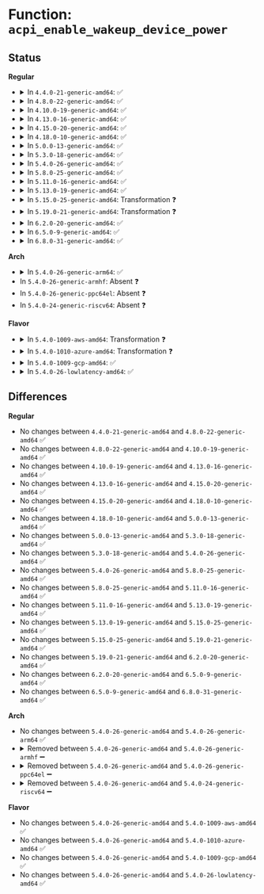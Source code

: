 # Function: <code>acpi_enable_wakeup_device_power</code>

## Status
<b>Regular</b>
<ul>
<li>
<details>
<summary>In <code>4.4.0-21-generic-amd64</code>: ✅</summary>

```c
int acpi_enable_wakeup_device_power(struct acpi_device * dev, int sleep_state)
```

```json
{
  "name": "acpi_enable_wakeup_device_power",
  "collision_type": "Unique Global",
  "inline_type": "No",
  "funcs": [
    {
      "addr": 18446744071583599690,
      "name": "acpi_enable_wakeup_device_power",
      "external": true,
      "loc": "drivers/acpi/power.c:555",
      "file": "drivers/acpi/power.c",
      "inline": "seen, unknown",
      "caller_inline": [],
      "caller_func": [
        "drivers/acpi/wakeup.c:acpi_enable_wakeup_devices"
      ]
    }
  ],
  "symbols": [
    {
      "addr": 18446744071583599690,
      "name": "acpi_enable_wakeup_device_power",
      "section": ".text",
      "bind": "STB_GLOBAL",
      "size": 286
    }
  ]
}
```
</details>
</li>
<li>
<details>
<summary>In <code>4.8.0-22-generic-amd64</code>: ✅</summary>

```c
int acpi_enable_wakeup_device_power(struct acpi_device * dev, int sleep_state)
```

```json
{
  "name": "acpi_enable_wakeup_device_power",
  "collision_type": "Unique Global",
  "inline_type": "No",
  "funcs": [
    {
      "addr": 18446744071583922753,
      "name": "acpi_enable_wakeup_device_power",
      "external": true,
      "loc": "drivers/acpi/power.c:555",
      "file": "drivers/acpi/power.c",
      "inline": "seen, unknown",
      "caller_inline": [],
      "caller_func": [
        "drivers/acpi/wakeup.c:acpi_enable_wakeup_devices"
      ]
    }
  ],
  "symbols": [
    {
      "addr": 18446744071583922753,
      "name": "acpi_enable_wakeup_device_power",
      "section": ".text",
      "bind": "STB_GLOBAL",
      "size": 283
    }
  ]
}
```
</details>
</li>
<li>
<details>
<summary>In <code>4.10.0-19-generic-amd64</code>: ✅</summary>

```c
int acpi_enable_wakeup_device_power(struct acpi_device * dev, int sleep_state)
```

```json
{
  "name": "acpi_enable_wakeup_device_power",
  "collision_type": "Unique Global",
  "inline_type": "No",
  "funcs": [
    {
      "addr": 18446744071584063785,
      "name": "acpi_enable_wakeup_device_power",
      "external": true,
      "loc": "drivers/acpi/power.c:555",
      "file": "drivers/acpi/power.c",
      "inline": "seen, unknown",
      "caller_inline": [],
      "caller_func": [
        "drivers/acpi/wakeup.c:acpi_enable_wakeup_devices"
      ]
    }
  ],
  "symbols": [
    {
      "addr": 18446744071584063785,
      "name": "acpi_enable_wakeup_device_power",
      "section": ".text",
      "bind": "STB_GLOBAL",
      "size": 283
    }
  ]
}
```
</details>
</li>
<li>
<details>
<summary>In <code>4.13.0-16-generic-amd64</code>: ✅</summary>

```c
int acpi_enable_wakeup_device_power(struct acpi_device * dev, int sleep_state)
```

```json
{
  "name": "acpi_enable_wakeup_device_power",
  "collision_type": "Unique Global",
  "inline_type": "No",
  "funcs": [
    {
      "addr": 18446744071584125808,
      "name": "acpi_enable_wakeup_device_power",
      "external": true,
      "loc": "drivers/acpi/power.c:556",
      "file": "drivers/acpi/power.c",
      "inline": "seen, unknown",
      "caller_inline": [],
      "caller_func": [
        "drivers/acpi/wakeup.c:acpi_enable_wakeup_devices"
      ]
    }
  ],
  "symbols": [
    {
      "addr": 18446744071584125808,
      "name": "acpi_enable_wakeup_device_power",
      "section": ".text",
      "bind": "STB_GLOBAL",
      "size": 319
    }
  ]
}
```
</details>
</li>
<li>
<details>
<summary>In <code>4.15.0-20-generic-amd64</code>: ✅</summary>

```c
int acpi_enable_wakeup_device_power(struct acpi_device * dev, int sleep_state)
```

```json
{
  "name": "acpi_enable_wakeup_device_power",
  "collision_type": "Unique Global",
  "inline_type": "No",
  "funcs": [
    {
      "addr": 18446744071584397632,
      "name": "acpi_enable_wakeup_device_power",
      "external": true,
      "loc": "drivers/acpi/power.c:556",
      "file": "drivers/acpi/power.c",
      "inline": "seen, unknown",
      "caller_inline": [],
      "caller_func": [
        "drivers/acpi/wakeup.c:acpi_enable_wakeup_devices",
        "drivers/acpi/device_pm.c:__acpi_device_wakeup_enable"
      ]
    }
  ],
  "symbols": [
    {
      "addr": 18446744071584397632,
      "name": "acpi_enable_wakeup_device_power",
      "section": ".text",
      "bind": "STB_GLOBAL",
      "size": 303
    }
  ]
}
```
</details>
</li>
<li>
<details>
<summary>In <code>4.18.0-10-generic-amd64</code>: ✅</summary>

```c
int acpi_enable_wakeup_device_power(struct acpi_device * dev, int sleep_state)
```

```json
{
  "name": "acpi_enable_wakeup_device_power",
  "collision_type": "Unique Global",
  "inline_type": "No",
  "funcs": [
    {
      "addr": 18446744071584620384,
      "name": "acpi_enable_wakeup_device_power",
      "external": true,
      "loc": "drivers/acpi/power.c:556",
      "file": "drivers/acpi/power.c",
      "inline": "seen, unknown",
      "caller_inline": [],
      "caller_func": [
        "drivers/acpi/wakeup.c:acpi_enable_wakeup_devices",
        "drivers/acpi/device_pm.c:__acpi_device_wakeup_enable"
      ]
    }
  ],
  "symbols": [
    {
      "addr": 18446744071584620384,
      "name": "acpi_enable_wakeup_device_power",
      "section": ".text",
      "bind": "STB_GLOBAL",
      "size": 299
    }
  ]
}
```
</details>
</li>
<li>
<details>
<summary>In <code>5.0.0-13-generic-amd64</code>: ✅</summary>

```c
int acpi_enable_wakeup_device_power(struct acpi_device * dev, int sleep_state)
```

```json
{
  "name": "acpi_enable_wakeup_device_power",
  "collision_type": "Unique Global",
  "inline_type": "No",
  "funcs": [
    {
      "addr": 18446744071584718880,
      "name": "acpi_enable_wakeup_device_power",
      "external": true,
      "loc": "drivers/acpi/power.c:578",
      "file": "drivers/acpi/power.c",
      "inline": "seen, unknown",
      "caller_inline": [],
      "caller_func": [
        "drivers/acpi/wakeup.c:acpi_enable_wakeup_devices",
        "drivers/acpi/device_pm.c:__acpi_device_wakeup_enable"
      ]
    }
  ],
  "symbols": [
    {
      "addr": 18446744071584718880,
      "name": "acpi_enable_wakeup_device_power",
      "section": ".text",
      "bind": "STB_GLOBAL",
      "size": 299
    }
  ]
}
```
</details>
</li>
<li>
<details>
<summary>In <code>5.3.0-18-generic-amd64</code>: ✅</summary>

```c
int acpi_enable_wakeup_device_power(struct acpi_device * dev, int sleep_state)
```

```json
{
  "name": "acpi_enable_wakeup_device_power",
  "collision_type": "Unique Global",
  "inline_type": "No",
  "funcs": [
    {
      "addr": 18446744071584921424,
      "name": "acpi_enable_wakeup_device_power",
      "external": true,
      "loc": "drivers/acpi/power.c:699",
      "file": "drivers/acpi/power.c",
      "inline": "seen, unknown",
      "caller_inline": [],
      "caller_func": [
        "drivers/acpi/wakeup.c:acpi_enable_wakeup_devices",
        "drivers/acpi/device_pm.c:__acpi_device_wakeup_enable"
      ]
    }
  ],
  "symbols": [
    {
      "addr": 18446744071584921424,
      "name": "acpi_enable_wakeup_device_power",
      "section": ".text",
      "bind": "STB_GLOBAL",
      "size": 299
    }
  ]
}
```
</details>
</li>
<li>
<details>
<summary>In <code>5.4.0-26-generic-amd64</code>: ✅</summary>

```c
int acpi_enable_wakeup_device_power(struct acpi_device * dev, int sleep_state)
```

```json
{
  "name": "acpi_enable_wakeup_device_power",
  "collision_type": "Unique Global",
  "inline_type": "No",
  "funcs": [
    {
      "addr": 18446744071585057232,
      "name": "acpi_enable_wakeup_device_power",
      "external": true,
      "loc": "drivers/acpi/power.c:699",
      "file": "drivers/acpi/power.c",
      "inline": "seen, unknown",
      "caller_inline": [],
      "caller_func": [
        "drivers/acpi/wakeup.c:acpi_enable_wakeup_devices",
        "drivers/acpi/device_pm.c:__acpi_device_wakeup_enable"
      ]
    }
  ],
  "symbols": [
    {
      "addr": 18446744071585057232,
      "name": "acpi_enable_wakeup_device_power",
      "section": ".text",
      "bind": "STB_GLOBAL",
      "size": 299
    }
  ]
}
```
</details>
</li>
<li>
<details>
<summary>In <code>5.8.0-25-generic-amd64</code>: ✅</summary>

```c
int acpi_enable_wakeup_device_power(struct acpi_device * dev, int sleep_state)
```

```json
{
  "name": "acpi_enable_wakeup_device_power",
  "collision_type": "Unique Global",
  "inline_type": "No",
  "funcs": [
    {
      "addr": 18446744071585760928,
      "name": "acpi_enable_wakeup_device_power",
      "external": true,
      "loc": "drivers/acpi/power.c:697",
      "file": "drivers/acpi/power.c",
      "inline": "seen, unknown",
      "caller_inline": [],
      "caller_func": [
        "drivers/acpi/wakeup.c:acpi_enable_wakeup_devices",
        "drivers/acpi/device_pm.c:__acpi_device_wakeup_enable"
      ]
    }
  ],
  "symbols": [
    {
      "addr": 18446744071585760928,
      "name": "acpi_enable_wakeup_device_power",
      "section": ".text",
      "bind": "STB_GLOBAL",
      "size": 299
    }
  ]
}
```
</details>
</li>
<li>
<details>
<summary>In <code>5.11.0-16-generic-amd64</code>: ✅</summary>

```c
int acpi_enable_wakeup_device_power(struct acpi_device * dev, int sleep_state)
```

```json
{
  "name": "acpi_enable_wakeup_device_power",
  "collision_type": "Unique Global",
  "inline_type": "No",
  "funcs": [
    {
      "addr": 18446744071585880016,
      "name": "acpi_enable_wakeup_device_power",
      "external": true,
      "loc": "drivers/acpi/power.c:697",
      "file": "drivers/acpi/power.c",
      "inline": "seen, unknown",
      "caller_inline": [],
      "caller_func": [
        "drivers/acpi/wakeup.c:acpi_enable_wakeup_devices",
        "drivers/acpi/device_pm.c:__acpi_device_wakeup_enable"
      ]
    }
  ],
  "symbols": [
    {
      "addr": 18446744071585880016,
      "name": "acpi_enable_wakeup_device_power",
      "section": ".text",
      "bind": "STB_GLOBAL",
      "size": 299
    }
  ]
}
```
</details>
</li>
<li>
<details>
<summary>In <code>5.13.0-19-generic-amd64</code>: ✅</summary>

```c
int acpi_enable_wakeup_device_power(struct acpi_device * dev, int sleep_state)
```

```json
{
  "name": "acpi_enable_wakeup_device_power",
  "collision_type": "Unique Global",
  "inline_type": "No",
  "funcs": [
    {
      "addr": 18446744071585756896,
      "name": "acpi_enable_wakeup_device_power",
      "external": true,
      "loc": "drivers/acpi/power.c:688",
      "file": "drivers/acpi/power.c",
      "inline": "seen, unknown",
      "caller_inline": [],
      "caller_func": [
        "drivers/acpi/wakeup.c:acpi_enable_wakeup_devices",
        "drivers/acpi/device_pm.c:__acpi_device_wakeup_enable"
      ]
    }
  ],
  "symbols": [
    {
      "addr": 18446744071585756896,
      "name": "acpi_enable_wakeup_device_power",
      "section": ".text",
      "bind": "STB_GLOBAL",
      "size": 299
    }
  ]
}
```
</details>
</li>
<li>
<details>
<summary>In <code>5.15.0-25-generic-amd64</code>: Transformation ❓</summary>

```c
int acpi_enable_wakeup_device_power(struct acpi_device * dev, int sleep_state)
```

```json
{
  "name": "acpi_enable_wakeup_device_power",
  "collision_type": "Unique Global",
  "inline_type": "No",
  "funcs": [
    {
      "addr": 0,
      "name": "acpi_enable_wakeup_device_power",
      "external": true,
      "loc": "drivers/acpi/power.c:710",
      "file": "drivers/acpi/power.c",
      "inline": "seen, unknown",
      "caller_inline": [],
      "caller_func": [
        "drivers/acpi/wakeup.c:acpi_enable_wakeup_devices",
        "drivers/acpi/device_pm.c:__acpi_device_wakeup_enable"
      ]
    }
  ],
  "symbols": [
    {
      "addr": 18446744071592413089,
      "name": "acpi_enable_wakeup_device_power.cold",
      "section": ".text",
      "bind": "STB_LOCAL",
      "size": 31
    },
    {
      "addr": 18446744071586239712,
      "name": "acpi_enable_wakeup_device_power",
      "section": ".text",
      "bind": "STB_GLOBAL",
      "size": 165
    }
  ]
}
```
</details>
</li>
<li>
<details>
<summary>In <code>5.19.0-21-generic-amd64</code>: Transformation ❓</summary>

```c
int acpi_enable_wakeup_device_power(struct acpi_device * dev, int sleep_state)
```

```json
{
  "name": "acpi_enable_wakeup_device_power",
  "collision_type": "Unique Global",
  "inline_type": "No",
  "funcs": [
    {
      "addr": 0,
      "name": "acpi_enable_wakeup_device_power",
      "external": true,
      "loc": "drivers/acpi/power.c:710",
      "file": "drivers/acpi/power.c",
      "inline": "seen, unknown",
      "caller_inline": [],
      "caller_func": [
        "drivers/acpi/wakeup.c:acpi_enable_wakeup_devices",
        "drivers/acpi/device_pm.c:__acpi_device_wakeup_enable"
      ]
    }
  ],
  "symbols": [
    {
      "addr": 18446744071594280488,
      "name": "acpi_enable_wakeup_device_power.cold",
      "section": ".text",
      "bind": "STB_LOCAL",
      "size": 31
    },
    {
      "addr": 18446744071587479024,
      "name": "acpi_enable_wakeup_device_power",
      "section": ".text",
      "bind": "STB_GLOBAL",
      "size": 276
    }
  ]
}
```
</details>
</li>
<li>
<details>
<summary>In <code>6.2.0-20-generic-amd64</code>: ✅</summary>

```c
int acpi_enable_wakeup_device_power(struct acpi_device * dev, int sleep_state)
```

```json
{
  "name": "acpi_enable_wakeup_device_power",
  "collision_type": "Unique Global",
  "inline_type": "No",
  "funcs": [
    {
      "addr": 18446744071588746800,
      "name": "acpi_enable_wakeup_device_power",
      "external": true,
      "loc": "drivers/acpi/power.c:710",
      "file": "drivers/acpi/power.c",
      "inline": "seen, unknown",
      "caller_inline": [],
      "caller_func": [
        "drivers/acpi/wakeup.c:acpi_enable_wakeup_devices",
        "drivers/acpi/device_pm.c:__acpi_device_wakeup_enable"
      ]
    }
  ],
  "symbols": [
    {
      "addr": 18446744071588746800,
      "name": "acpi_enable_wakeup_device_power",
      "section": ".text",
      "bind": "STB_GLOBAL",
      "size": 300
    }
  ]
}
```
</details>
</li>
<li>
<details>
<summary>In <code>6.5.0-9-generic-amd64</code>: ✅</summary>

```c
int acpi_enable_wakeup_device_power(struct acpi_device * dev, int sleep_state)
```

```json
{
  "name": "acpi_enable_wakeup_device_power",
  "collision_type": "Unique Global",
  "inline_type": "No",
  "funcs": [
    {
      "addr": 18446744071589035200,
      "name": "acpi_enable_wakeup_device_power",
      "external": true,
      "loc": "drivers/acpi/power.c:711",
      "file": "drivers/acpi/power.c",
      "inline": "seen, unknown",
      "caller_inline": [],
      "caller_func": [
        "drivers/acpi/wakeup.c:acpi_enable_wakeup_devices",
        "drivers/acpi/device_pm.c:__acpi_device_wakeup_enable"
      ]
    }
  ],
  "symbols": [
    {
      "addr": 18446744071589035200,
      "name": "acpi_enable_wakeup_device_power",
      "section": ".text",
      "bind": "STB_GLOBAL",
      "size": 300
    }
  ]
}
```
</details>
</li>
<li>
<details>
<summary>In <code>6.8.0-31-generic-amd64</code>: ✅</summary>

```c
int acpi_enable_wakeup_device_power(struct acpi_device * dev, int sleep_state)
```

```json
{
  "name": "acpi_enable_wakeup_device_power",
  "collision_type": "Unique Global",
  "inline_type": "No",
  "funcs": [
    {
      "addr": 18446744071589339792,
      "name": "acpi_enable_wakeup_device_power",
      "external": true,
      "loc": "drivers/acpi/power.c:711",
      "file": "drivers/acpi/power.c",
      "inline": "seen, unknown",
      "caller_inline": [],
      "caller_func": [
        "drivers/acpi/wakeup.c:acpi_enable_wakeup_devices",
        "drivers/acpi/device_pm.c:__acpi_device_wakeup_enable"
      ]
    }
  ],
  "symbols": [
    {
      "addr": 18446744071589339792,
      "name": "acpi_enable_wakeup_device_power",
      "section": ".text",
      "bind": "STB_GLOBAL",
      "size": 300
    }
  ]
}
```
</details>
</li>
</ul>
<b>Arch</b>
<ul>
<li>
<details>
<summary>In <code>5.4.0-26-generic-arm64</code>: ✅</summary>

```c
int acpi_enable_wakeup_device_power(struct acpi_device * dev, int sleep_state)
```

```json
{
  "name": "acpi_enable_wakeup_device_power",
  "collision_type": "Unique Global",
  "inline_type": "No",
  "funcs": [
    {
      "addr": 18446603336497463544,
      "name": "acpi_enable_wakeup_device_power",
      "external": true,
      "loc": "drivers/acpi/power.c:699",
      "file": "drivers/acpi/power.c",
      "inline": "seen, unknown",
      "caller_inline": [],
      "caller_func": [
        "drivers/acpi/wakeup.c:acpi_enable_wakeup_devices"
      ]
    }
  ],
  "symbols": [
    {
      "addr": 18446603336497463544,
      "name": "acpi_enable_wakeup_device_power",
      "section": ".text",
      "bind": "STB_GLOBAL",
      "size": 340
    }
  ]
}
```
</details>
</li>
<li>
In <code>5.4.0-26-generic-armhf</code>: Absent ❓
</li>
<li>
In <code>5.4.0-26-generic-ppc64el</code>: Absent ❓
</li>
<li>
In <code>5.4.0-24-generic-riscv64</code>: Absent ❓
</li>
</ul>
<b>Flavor</b>
<ul>
<li>
<details>
<summary>In <code>5.4.0-1009-aws-amd64</code>: Transformation ❓</summary>

```c
int acpi_enable_wakeup_device_power(struct acpi_device * dev, int sleep_state)
```

```json
{
  "name": "acpi_enable_wakeup_device_power",
  "collision_type": "Unique Global",
  "inline_type": "No",
  "funcs": [
    {
      "addr": 0,
      "name": "acpi_enable_wakeup_device_power",
      "external": true,
      "loc": "drivers/acpi/power.c:699",
      "file": "drivers/acpi/power.c",
      "inline": "seen, unknown",
      "caller_inline": [],
      "caller_func": [
        "drivers/acpi/wakeup.c:acpi_enable_wakeup_devices",
        "drivers/acpi/device_pm.c:__acpi_device_wakeup_enable"
      ]
    }
  ],
  "symbols": [
    {
      "addr": 18446744071584990681,
      "name": "acpi_enable_wakeup_device_power.cold",
      "section": ".text",
      "bind": "STB_LOCAL",
      "size": 53
    },
    {
      "addr": 18446744071584988096,
      "name": "acpi_enable_wakeup_device_power",
      "section": ".text",
      "bind": "STB_GLOBAL",
      "size": 276
    }
  ]
}
```
</details>
</li>
<li>
<details>
<summary>In <code>5.4.0-1010-azure-amd64</code>: Transformation ❓</summary>

```c
int acpi_enable_wakeup_device_power(struct acpi_device * dev, int sleep_state)
```

```json
{
  "name": "acpi_enable_wakeup_device_power",
  "collision_type": "Unique Global",
  "inline_type": "No",
  "funcs": [
    {
      "addr": 0,
      "name": "acpi_enable_wakeup_device_power",
      "external": true,
      "loc": "drivers/acpi/power.c:699",
      "file": "drivers/acpi/power.c",
      "inline": "seen, unknown",
      "caller_inline": [],
      "caller_func": [
        "drivers/acpi/wakeup.c:acpi_enable_wakeup_devices",
        "drivers/acpi/device_pm.c:__acpi_device_wakeup_enable"
      ]
    }
  ],
  "symbols": [
    {
      "addr": 18446744071584906265,
      "name": "acpi_enable_wakeup_device_power.cold",
      "section": ".text",
      "bind": "STB_LOCAL",
      "size": 53
    },
    {
      "addr": 18446744071584903680,
      "name": "acpi_enable_wakeup_device_power",
      "section": ".text",
      "bind": "STB_GLOBAL",
      "size": 276
    }
  ]
}
```
</details>
</li>
<li>
<details>
<summary>In <code>5.4.0-1009-gcp-amd64</code>: ✅</summary>

```c
int acpi_enable_wakeup_device_power(struct acpi_device * dev, int sleep_state)
```

```json
{
  "name": "acpi_enable_wakeup_device_power",
  "collision_type": "Unique Global",
  "inline_type": "No",
  "funcs": [
    {
      "addr": 18446744071585008816,
      "name": "acpi_enable_wakeup_device_power",
      "external": true,
      "loc": "drivers/acpi/power.c:699",
      "file": "drivers/acpi/power.c",
      "inline": "seen, unknown",
      "caller_inline": [],
      "caller_func": [
        "drivers/acpi/wakeup.c:acpi_enable_wakeup_devices",
        "drivers/acpi/device_pm.c:__acpi_device_wakeup_enable"
      ]
    }
  ],
  "symbols": [
    {
      "addr": 18446744071585008816,
      "name": "acpi_enable_wakeup_device_power",
      "section": ".text",
      "bind": "STB_GLOBAL",
      "size": 299
    }
  ]
}
```
</details>
</li>
<li>
<details>
<summary>In <code>5.4.0-26-lowlatency-amd64</code>: ✅</summary>

```c
int acpi_enable_wakeup_device_power(struct acpi_device * dev, int sleep_state)
```

```json
{
  "name": "acpi_enable_wakeup_device_power",
  "collision_type": "Unique Global",
  "inline_type": "No",
  "funcs": [
    {
      "addr": 18446744071585114992,
      "name": "acpi_enable_wakeup_device_power",
      "external": true,
      "loc": "drivers/acpi/power.c:699",
      "file": "drivers/acpi/power.c",
      "inline": "seen, unknown",
      "caller_inline": [],
      "caller_func": [
        "drivers/acpi/wakeup.c:acpi_enable_wakeup_devices",
        "drivers/acpi/device_pm.c:__acpi_device_wakeup_enable"
      ]
    }
  ],
  "symbols": [
    {
      "addr": 18446744071585114992,
      "name": "acpi_enable_wakeup_device_power",
      "section": ".text",
      "bind": "STB_GLOBAL",
      "size": 299
    }
  ]
}
```
</details>
</li>
</ul>

## Differences
<b>Regular</b>
<ul>
<li>
No changes between <code>4.4.0-21-generic-amd64</code> and <code>4.8.0-22-generic-amd64</code> ✅
</li>
<li>
No changes between <code>4.8.0-22-generic-amd64</code> and <code>4.10.0-19-generic-amd64</code> ✅
</li>
<li>
No changes between <code>4.10.0-19-generic-amd64</code> and <code>4.13.0-16-generic-amd64</code> ✅
</li>
<li>
No changes between <code>4.13.0-16-generic-amd64</code> and <code>4.15.0-20-generic-amd64</code> ✅
</li>
<li>
No changes between <code>4.15.0-20-generic-amd64</code> and <code>4.18.0-10-generic-amd64</code> ✅
</li>
<li>
No changes between <code>4.18.0-10-generic-amd64</code> and <code>5.0.0-13-generic-amd64</code> ✅
</li>
<li>
No changes between <code>5.0.0-13-generic-amd64</code> and <code>5.3.0-18-generic-amd64</code> ✅
</li>
<li>
No changes between <code>5.3.0-18-generic-amd64</code> and <code>5.4.0-26-generic-amd64</code> ✅
</li>
<li>
No changes between <code>5.4.0-26-generic-amd64</code> and <code>5.8.0-25-generic-amd64</code> ✅
</li>
<li>
No changes between <code>5.8.0-25-generic-amd64</code> and <code>5.11.0-16-generic-amd64</code> ✅
</li>
<li>
No changes between <code>5.11.0-16-generic-amd64</code> and <code>5.13.0-19-generic-amd64</code> ✅
</li>
<li>
No changes between <code>5.13.0-19-generic-amd64</code> and <code>5.15.0-25-generic-amd64</code> ✅
</li>
<li>
No changes between <code>5.15.0-25-generic-amd64</code> and <code>5.19.0-21-generic-amd64</code> ✅
</li>
<li>
No changes between <code>5.19.0-21-generic-amd64</code> and <code>6.2.0-20-generic-amd64</code> ✅
</li>
<li>
No changes between <code>6.2.0-20-generic-amd64</code> and <code>6.5.0-9-generic-amd64</code> ✅
</li>
<li>
No changes between <code>6.5.0-9-generic-amd64</code> and <code>6.8.0-31-generic-amd64</code> ✅
</li>
</ul>
<b>Arch</b>
<ul>
<li>
No changes between <code>5.4.0-26-generic-amd64</code> and <code>5.4.0-26-generic-arm64</code> ✅
</li>
<li>
<details>
<summary>Removed between <code>5.4.0-26-generic-amd64</code> and <code>5.4.0-26-generic-armhf</code> ➖</summary>

```c
int acpi_enable_wakeup_device_power(struct acpi_device * dev, int sleep_state)
```
</details>
</li>
<li>
<details>
<summary>Removed between <code>5.4.0-26-generic-amd64</code> and <code>5.4.0-26-generic-ppc64el</code> ➖</summary>

```c
int acpi_enable_wakeup_device_power(struct acpi_device * dev, int sleep_state)
```
</details>
</li>
<li>
<details>
<summary>Removed between <code>5.4.0-26-generic-amd64</code> and <code>5.4.0-24-generic-riscv64</code> ➖</summary>

```c
int acpi_enable_wakeup_device_power(struct acpi_device * dev, int sleep_state)
```
</details>
</li>
</ul>
<b>Flavor</b>
<ul>
<li>
No changes between <code>5.4.0-26-generic-amd64</code> and <code>5.4.0-1009-aws-amd64</code> ✅
</li>
<li>
No changes between <code>5.4.0-26-generic-amd64</code> and <code>5.4.0-1010-azure-amd64</code> ✅
</li>
<li>
No changes between <code>5.4.0-26-generic-amd64</code> and <code>5.4.0-1009-gcp-amd64</code> ✅
</li>
<li>
No changes between <code>5.4.0-26-generic-amd64</code> and <code>5.4.0-26-lowlatency-amd64</code> ✅
</li>
</ul>

